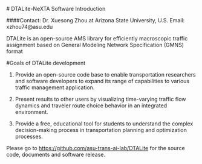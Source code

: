 ﻿\# DTALite-NeXTA Software Introduction

\#\#\#\#Contact: Dr. Xuesong Zhou at Arizona State University, U.S. Email:
xzhou74\@asu.edu

DTALite is an open-source AMS library for efficiently macroscopic traffic
assignment based on General Modeling Network Specification (GMNS) format

\#Goals of DTALite development

1.  Provide an open-source code base to enable transportation researchers and
    software developers to expand its range of capabilities to various traffic
    management application.

2.  Present results to other users by visualizing time-varying traffic flow
    dynamics and traveler route choice behavior in an integrated environment.

3.  Provide a free, educational tool for students to understand the complex
    decision-making process in transportation planning and optimization
    processes.

Please go to <https://github.com/asu-trans-ai-lab/DTALite> for the source code,
documents and software release.
